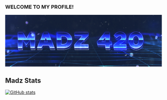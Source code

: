 ### WELCOME TO MY PROFILE!
![Main Header](https://github.com/Madz420/Madz420/blob/main/Banner.png)

## Madz Stats
[![GitHub stats](https://github-readme-stats.vercel.app/api?username=Madz420)](https://github.com/anuraghazra/github-readme-stats)
